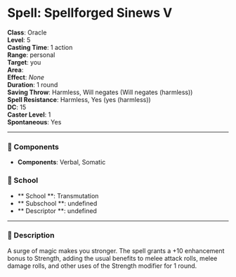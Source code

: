 
# Spell: Spellforged Sinews V
**Class**: Oracle  
**Level**: 5  
**Casting Time**: 1 action  
**Range**: personal  
**Target**: you  
**Area**:   
**Effect**: _None_  
**Duration**: 1 round  
**Saving Throw**: Harmless, Will negates (Will negates (harmless))  
**Spell Resistance**: Harmless, Yes (yes (harmless))  
**DC**: 15  
**Caster Level**: 1  
**Spontaneous**: Yes

---

### 🔮 Components
- **Components**: Verbal, Somatic

### 🏫 School
- ** School **: Transmutation
- ** Subschool **: undefined
- ** Descriptor **: undefined
---

### 📜 Description
A surge of magic makes you stronger. The spell grants a +10 enhancement bonus to Strength, adding the usual benefits to melee attack rolls, melee damage rolls, and other uses of the Strength modifier for 1 round.

